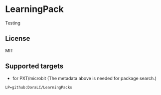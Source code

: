 # LearningPack

Testing

## License

MIT

## Supported targets

* for PXT/microbit
(The metadata above is needed for package search.)

```package
LP=github:DoraLC/LearningPacks
```
